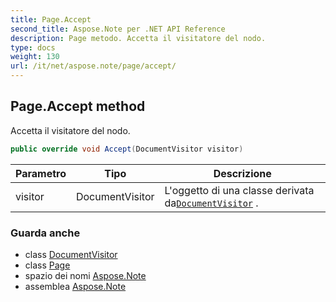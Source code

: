 ```yaml
---
title: Page.Accept
second_title: Aspose.Note per .NET API Reference
description: Page metodo. Accetta il visitatore del nodo.
type: docs
weight: 130
url: /it/net/aspose.note/page/accept/
---
```

## Page.Accept method

Accetta il visitatore del nodo.

```csharp
public override void Accept(DocumentVisitor visitor)
```

| Parametro | Tipo | Descrizione |
| --- | --- | --- |
| visitor | DocumentVisitor | L'oggetto di una classe derivata da[`DocumentVisitor`](../../documentvisitor/) . |

### Guarda anche

* class [DocumentVisitor](../../documentvisitor/)
* class [Page](../)
* spazio dei nomi [Aspose.Note](../../page/)
* assemblea [Aspose.Note](../../../)


